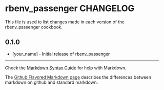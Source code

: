 rbenv_passenger CHANGELOG
=========================

This file is used to list changes made in each version of the rbenv_passenger cookbook.

0.1.0
-----
- [your_name] - Initial release of rbenv_passenger

- - -
Check the [Markdown Syntax Guide](http://daringfireball.net/projects/markdown/syntax) for help with Markdown.

The [Github Flavored Markdown page](http://github.github.com/github-flavored-markdown/) describes the differences between markdown on github and standard markdown.
